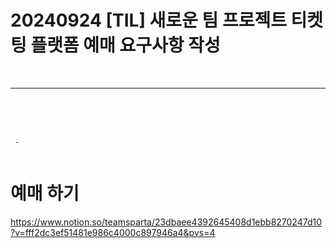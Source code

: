 # 20240924 [TIL] 새로운 팀 프로젝트 티켓팅 플랫폼 예매 요구사항 작성  

<br>

---
<br>
<br>
<br>

```
 - 
 
```
# 예매 하기
https://www.notion.so/teamsparta/23dbaee4392645408d1ebb8270247d10?v=fff2dc3ef51481e986c4000c897946a4&pvs=4